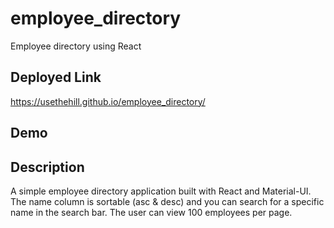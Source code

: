 # employee_directory

Employee directory using React

## Deployed Link

https://usethehill.github.io/employee_directory/

## Demo

## Description

A simple employee directory application built with React and Material-UI. The name column is sortable (asc & desc) and you can search for a specific name in the search bar. The user can view 100 employees per page.
